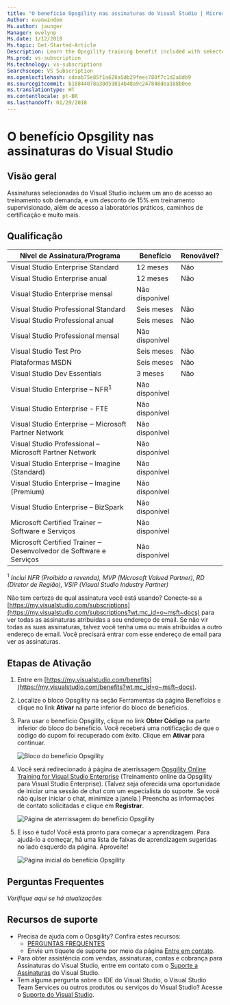 ```yaml
---
title: "O benefício Opsgility nas assinaturas do Visual Studio | Microsoft Docs"
Author: evanwindom
Ms.author: jaunger
Manager: evelynp
Ms.date: 1/12/2018
Ms.topic: Get-Started-Article
Description: Learn the Opsgility training benefit included with sekected Visual Studio subscription.
Ms.prod: vs-subscription
Ms.technology: vs-subscriptions
Searchscope: VS Subscription
ms.openlocfilehash: cdaab75e85f1a628a5db29feec780f7c1d2a8db9
ms.sourcegitcommit: b18844078a30d59014b48a9c247848dea188b0ee
ms.translationtype: HT
ms.contentlocale: pt-BR
ms.lasthandoff: 01/29/2018
---
```

# <a name="the-opsgility-benefit-in-visual-studio-subscriptions"></a>O benefício Opsgility nas assinaturas do Visual Studio

## <a name="overview"></a>Visão geral
Assinaturas selecionadas do Visual Studio incluem um ano de acesso ao treinamento sob demanda, e um desconto de 15% em treinamento supervisionado, além de acesso a laboratórios práticos, caminhos de certificação e muito mais.  

## <a name="eligibility"></a>Qualificação
| Nível de Assinatura/Programa                                                  | Benefício               | Renovável?                                                         |
|-------------------------------------------------------------------------------|-----------------------|--------------------------------------------------------------------|
| Visual Studio Enterprise Standard                                             | 12 meses             |  Não                                                                |
| Visual Studio Enterprise anual                                               | 12 meses             |  Não                                                                |
| Visual Studio Enterprise mensal                                              | Não disponível         |                                                                    |
| Visual Studio Professional Standard                                           | Seis meses              |  Não                                                                |
| Visual Studio Professional anual                                             | Seis meses              |  Não                                                                | 
| Visual Studio Professional mensal                                            | Não disponível         |                                                                    |
| Visual Studio Test Pro                                                        | Seis meses              |  Não                                                                |
| Plataformas MSDN                                                                | Seis meses              |  Não                                                                |
| Visual Studio Dev Essentials                                                  | 3 meses              |  Não                                                                |
| Visual Studio Enterprise – NFR<sup>1</sup>                                               | Não disponível         |                                                                    |
| Visual Studio Enterprise - FTE                                                | Não disponível         |                                                                    |
| Visual Studio Enterprise ‒ Microsoft Partner Network                          | Não disponível         |                                                                    |
| Visual Studio Professional – Microsoft Partner Network                        | Não disponível         |                                                                    |
| Visual Studio Enterprise – Imagine (Standard)                                 | Não disponível         |                                                                    |
| Visual Studio Enterprise – Imagine (Premium)                                  | Não disponível         |                                                                    |
| Visual Studio Enterprise – BizSpark                                           | Não disponível         |                                                                    |
| Microsoft Certified Trainer ‒ Software e Serviços                             | Não disponível         |                                                                    |
| Microsoft Certified Trainer ‒ Desenvolvedor de Software e Serviços                   | Não disponível         |                                                                    |

<sup>1</sup>  *Inclui NFR (Proibida a revenda), MVP (Microsoft Valued Partner), RD (Diretor de Região), VSIP (Visual Studio Industry Partner)*  

Não tem certeza de qual assinatura você está usando?  Conecte-se a [https://my.visualstudio.com/subscriptions](https://my.visualstudio.com/subscriptions?wt.mc_id=o~msft~docs) para ver todas as assinaturas atribuídas a seu endereço de email. Se não vir todas as suas assinaturas, talvez você tenha uma ou mais atribuídas a outro endereço de email.  Você precisará entrar com esse endereço de email para ver as assinaturas. 

## <a name="activation-steps"></a>Etapas de Ativação
1.  Entre em [https://my.visualstudio.com/benefits](https://my.visualstudio.com/benefits?wt.mc_id=o~msft~docs).

2.  Localize o bloco Opsgility na seção Ferramentas da página Benefícios e clique no link **Ativar** na parte inferior do bloco de benefícios.  

3.  Para usar o benefício Opsgility, clique no link **Obter Código** na parte inferior do bloco do benefício.   Você receberá uma notificação de que o código do cupom foi recuperado com êxito.  Clique em **Ativar** para continuar.

    ![Bloco do benefício Opsgility](_img\vs-opsgility\vs-opsgility-tile.png)


4.  Você será redirecionado à página de aterrissagem [Opsgility Online Training for Visual Studio Enterprise](https://www.opsgility.com/vse) (Treinamento online da Opsgility para Visual Studio Enterprise).  (Talvez seja oferecida uma oportunidade de iniciar uma sessão de chat com um especialista do suporte.  Se você não quiser iniciar o chat, minimize a janela.)  Preencha as informações de contato solicitadas e clique em **Registrar**.  

    ![Página de aterrissagem do benefício Opsgility](_img\vs-opsgility\vs-opsgility-registration.png)

5.  E isso é tudo!  Você está pronto para começar a aprendizagem.  Para ajudá-lo a começar, há uma lista de faixas de aprendizagem sugeridas no lado esquerdo da página.  Aproveite!

    ![Página inicial do benefício Opsgility](_img\vs-opsgility\vs-opsgility-home-cropped.png)

## <a name="faq"></a>Perguntas Frequentes
*Verifique aqui se há atualizações*

## <a name="support-resources"></a>Recursos de suporte
-  Precisa de ajuda com o Opsgility?  Confira estes recursos:
    - [PERGUNTAS FREQUENTES](https://www.opsgility.com/Home/FAQ)
    - Envie um tíquete de suporte por meio da página [Entre em contato](https://www.opsgility.com/SupportTicket). 
-  Para obter assistência com vendas, assinaturas, contas e cobrança para Assinaturas do Visual Studio, entre em contato com o [Suporte a Assinaturas](https://www.visualstudio.com/subscriptions/support/) do Visual Studio.
-  Tem alguma pergunta sobre o IDE do Visual Studio, o Visual Studio Team Services ou outros produtos ou serviços do Visual Studio?  Acesse o [Suporte do Visual Studio](https://www.visualstudio.com/support/). 